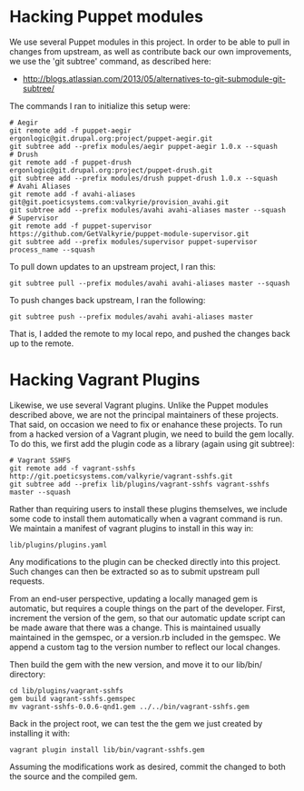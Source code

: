 Hacking Puppet modules
======================

We use several Puppet modules in this project. In order to be able to pull in
changes from upstream, as well as contribute back our own improvements, we use
the 'git subtree' command, as described here:

* http://blogs.atlassian.com/2013/05/alternatives-to-git-submodule-git-subtree/

The commands I ran to initialize this setup were:

    # Aegir
    git remote add -f puppet-aegir ergonlogic@git.drupal.org:project/puppet-aegir.git
    git subtree add --prefix modules/aegir puppet-aegir 1.0.x --squash
    # Drush
    git remote add -f puppet-drush ergonlogic@git.drupal.org:project/puppet-drush.git
    git subtree add --prefix modules/drush puppet-drush 1.0.x --squash
    # Avahi Aliases
    git remote add -f avahi-aliases git@git.poeticsystems.com:valkyrie/provision_avahi.git
    git subtree add --prefix modules/avahi avahi-aliases master --squash
    # Supervisor
    git remote add -f puppet-supervisor https://github.com/GetValkyrie/puppet-module-supervisor.git
    git subtree add --prefix modules/supervisor puppet-supervisor process_name --squash

To pull down updates to an upstream project, I ran this:

    git subtree pull --prefix modules/avahi avahi-aliases master --squash

To push changes back upstream, I ran the following:

    git subtree push --prefix modules/avahi avahi-aliases master

That is, I added the remote to my local repo, and pushed the changes back up to
the remote.


Hacking Vagrant Plugins
=======================

Likewise, we use several Vagrant plugins. Unlike the Puppet modules described
above, we are not the principal maintainers of these projects. That said, on
occasion we need to fix or enahance these projects. To run from a hacked
version of a Vagrant plugin, we need to build the gem locally. To do this, we
first add the plugin code as a library (again using git subtree):

    # Vagrant SSHFS
    git remote add -f vagrant-sshfs http://git.poeticsystems.com/valkyrie/vagrant-sshfs.git
    git subtree add --prefix lib/plugins/vagrant-sshfs vagrant-sshfs master --squash

Rather than requiring users to install these plugins themselves, we include
some code to install them automatically when a vagrant command is run. We
maintain a manifest of vagrant plugins to install in this way in:

    lib/plugins/plugins.yaml

Any modifications to the plugin can be checked directly into this project. Such
changes can then be extracted so as to submit upstream pull requests.

From an end-user perspective, updating a locally managed gem is automatic, but
requires a couple things on the part of the developer. First, increment the
version of the gem, so that our automatic update script can be made aware that
there was a change. This is maintained usually maintained in the gemspec, or a
version.rb included in the gemspec. We append a custom tag to the version
number to reflect our local changes.

Then build the gem with the new version, and move it to our lib/bin/ directory:

    cd lib/plugins/vagrant-sshfs
    gem build vagrant-sshfs.gemspec
    mv vagrant-sshfs-0.0.6-qnd1.gem ../../bin/vagrant-sshfs.gem

Back in the project root, we can test the the gem we just created by installing
it with:

    vagrant plugin install lib/bin/vagrant-sshfs.gem

Assuming the modifications work as desired, commit the changed to both the
source and the compiled gem.

